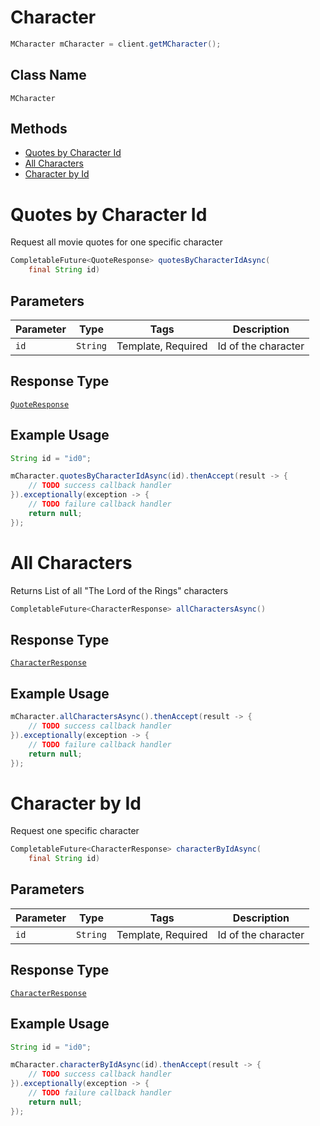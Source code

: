 # Character

```java
MCharacter mCharacter = client.getMCharacter();
```

## Class Name

`MCharacter`

## Methods

* [Quotes by Character Id](../../doc/controllers/character.md#quotes-by-character-id)
* [All Characters](../../doc/controllers/character.md#all-characters)
* [Character by Id](../../doc/controllers/character.md#character-by-id)


# Quotes by Character Id

Request all movie quotes for one specific character

```java
CompletableFuture<QuoteResponse> quotesByCharacterIdAsync(
    final String id)
```

## Parameters

| Parameter | Type | Tags | Description |
|  --- | --- | --- | --- |
| `id` | `String` | Template, Required | Id of the character |

## Response Type

[`QuoteResponse`](../../doc/models/quote-response.md)

## Example Usage

```java
String id = "id0";

mCharacter.quotesByCharacterIdAsync(id).thenAccept(result -> {
    // TODO success callback handler
}).exceptionally(exception -> {
    // TODO failure callback handler
    return null;
});
```


# All Characters

Returns List of all "The Lord of the Rings" characters

```java
CompletableFuture<CharacterResponse> allCharactersAsync()
```

## Response Type

[`CharacterResponse`](../../doc/models/character-response.md)

## Example Usage

```java
mCharacter.allCharactersAsync().thenAccept(result -> {
    // TODO success callback handler
}).exceptionally(exception -> {
    // TODO failure callback handler
    return null;
});
```


# Character by Id

Request one specific character

```java
CompletableFuture<CharacterResponse> characterByIdAsync(
    final String id)
```

## Parameters

| Parameter | Type | Tags | Description |
|  --- | --- | --- | --- |
| `id` | `String` | Template, Required | Id of the character |

## Response Type

[`CharacterResponse`](../../doc/models/character-response.md)

## Example Usage

```java
String id = "id0";

mCharacter.characterByIdAsync(id).thenAccept(result -> {
    // TODO success callback handler
}).exceptionally(exception -> {
    // TODO failure callback handler
    return null;
});
```

